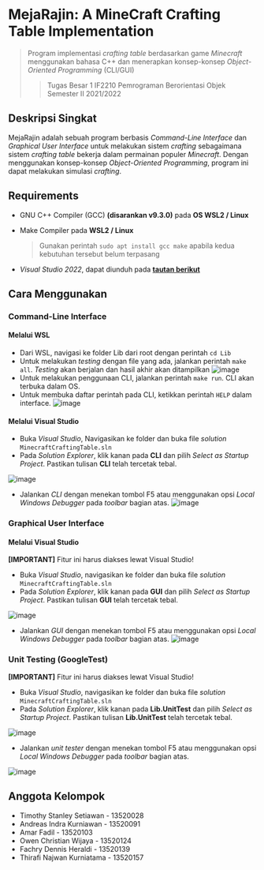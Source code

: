 # MejaRajin: A MineCraft Crafting Table Implementation
> Program implementasi _crafting table_ berdasarkan game _Minecraft_ menggunakan bahasa C++ dan menerapkan konsep-konsep _Object-Oriented Programming_ (CLI/GUI)
> > Tugas Besar 1 IF2210 Pemrograman Berorientasi Objek
> > Semester II 2021/2022

## Deskripsi Singkat
MejaRajin adalah sebuah program berbasis _Command-Line Interface_ dan _Graphical User Interface_ untuk melakukan sistem _crafting_ sebagaimana sistem _crafting table_ bekerja dalam permainan populer _Minecraft_. Dengan menggunakan konsep-konsep _Object-Oriented Programming_, program ini dapat melakukan simulasi _crafting_.

## Requirements
- GNU C++ Compiler (GCC) **(disarankan v9.3.0)** pada **OS WSL2 / Linux**
- Make Compiler pada **WSL2 / Linux**

  > Gunakan perintah `sudo apt install gcc make` apabila kedua kebutuhan tersebut belum terpasang 
- _Visual Studio 2022_, dapat diunduh pada <a href = "https://visualstudio.microsoft.com/vs/community/"><b>tautan berikut</b></a>

## Cara Menggunakan
### Command-Line Interface
#### Melalui WSL
- Dari WSL, navigasi ke folder Lib dari root dengan perintah `cd Lib`
- Untuk melakukan _testing_ dengan file yang ada, jalankan perintah `make all`. _Testing_ akan berjalan dan hasil akhir akan ditampilkan
![image](https://user-images.githubusercontent.com/74661051/159971908-8bd0b668-09b4-429b-aefe-b67230c594db.png)
- Untuk melakukan penggunaan CLI, jalankan perintah `make run`. CLI akan terbuka dalam OS.
- Untuk membuka daftar perintah pada CLI, ketikkan perintah `HELP` dalam interface.
![image](https://user-images.githubusercontent.com/74661051/159972030-91c213d3-0620-4707-960d-58c56aa3b1b4.png)

#### Melalui Visual Studio
- Buka _Visual Studio_, Navigasikan ke folder dan buka file _solution_ `MinecraftCraftingTable.sln`
- Pada _Solution Explorer_, klik kanan pada **CLI** dan pilih _Select as Startup Project_. Pastikan tulisan **CLI** telah tercetak tebal.

![image](https://user-images.githubusercontent.com/71161031/159953407-36bb9941-0eff-4ad4-aac6-031089b7912c.png)
- Jalankan _CLI_ dengan menekan tombol F5 atau menggunakan opsi _Local Windows Debugger_ pada _toolbar_ bagian atas.
![image](https://user-images.githubusercontent.com/71161031/159953110-ab476a8e-be15-4783-9a49-34496f5797ea.png)

### Graphical User Interface
#### Melalui Visual Studio
**[IMPORTANT]** Fitur ini harus diakses lewat Visual Studio!
- Buka _Visual Studio_, navigasikan ke folder dan buka file _solution_ `MinecraftCraftingTable.sln`
- Pada _Solution Explorer_, klik kanan pada **GUI** dan pilih _Select as Startup Project_. Pastikan tulisan **GUI** telah tercetak tebal.

![image](https://user-images.githubusercontent.com/71161031/159953407-36bb9941-0eff-4ad4-aac6-031089b7912c.png)
- Jalankan _GUI_ dengan menekan tombol F5 atau menggunakan opsi _Local Windows Debugger_ pada _toolbar_ bagian atas.
![image](https://user-images.githubusercontent.com/71161031/159953110-ab476a8e-be15-4783-9a49-34496f5797ea.png)

### Unit Testing (GoogleTest)
**[IMPORTANT]** Fitur ini harus diakses lewat Visual Studio!
- Buka _Visual Studio_, navigasikan ke folder dan buka file _solution_ `MinecraftCraftingTable.sln`
- Pada _Solution Explorer_, klik kanan pada **Lib.UnitTest** dan pilih _Select as Startup Project_. Pastikan tulisan **Lib.UnitTest** telah tercetak tebal.

![image](https://user-images.githubusercontent.com/71161031/159952730-c82b6d88-7185-4816-b1a6-3840dee21e84.png)
- Jalankan _unit tester_ dengan menekan tombol F5 atau menggunakan opsi _Local Windows Debugger_ pada _toolbar_ bagian atas.

![image](https://user-images.githubusercontent.com/71161031/159953110-ab476a8e-be15-4783-9a49-34496f5797ea.png)

## Anggota Kelompok
- Timothy Stanley Setiawan  - 13520028
- Andreas Indra Kurniawan   - 13520091
- Amar Fadil                - 13520103
- Owen Christian Wijaya     - 13520124
- Fachry Dennis Heraldi     - 13520139
- Thirafi Najwan Kurniatama - 13520157

